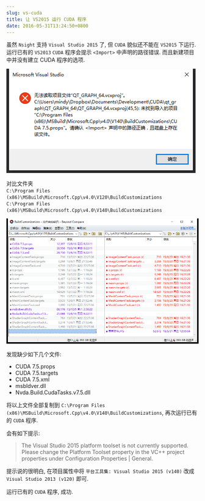 ```yaml
---
slug: vs-cuda
title: 让 VS2015 运行 CUDA 程序
date: 2016-05-31T13:24:50+0800
---
```

虽然 `Nsight` 支持 `Visual Studio 2015` 了, 但 `CUDA` 貌似还不能在 `VS2015` 下运行. 运行已有的 `VS2013` `CUDA` 程序会提示 `<Import>` 中声明的路径错误. 而且新建项目中并没有建立 CUDA 程序的选项.

![Error](2016-05-31-VS2015-CUDA-1.png "Error")

对比文件夹  
`C:\Program Files (x86)\MSBuild\Microsoft.Cpp\v4.0\V120\BuildCustomizations`  
`C:\Program Files (x86)\MSBuild\Microsoft.Cpp\v4.0\V140\BuildCustomizations`

![Dir Compare](2016-05-31-VS2015-CUDA-2.png "Dir Compare")

发现缺少如下几个文件:

- CUDA 7.5.props
- CUDA 7.5.targets
- CUDA 7.5.xml
- msbldver.dll
- Nvda.Build.CudaTasks.v7.5.dll

将以上文件全部复制到 `C:\Program Files (x86)\MSBuild\Microsoft.Cpp\v4.0\V140\BuildCustomizations`, 再次运行已有的 `CUDA` 程序.

会有如下提示:

>The Visual Studio 2015 platform toolset is not currently supported.  Please change the Platform Toolset property in the VC++ project properties under Configuration Properties | General.

提示说的很明白, 在项目属性中将 `平台工具集: Visual Studio 2015 (v140)` 改成 `Visual Studio 2013 (v120)` 即可.

运行已有的 `CUDA` 程序, 成功.
